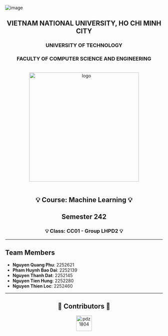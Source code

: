 ![image](https://github.com/user-attachments/assets/532cb58e-b1cf-4e19-983c-a09d189b9f06)<div align="center">
  
  <h2>VIETNAM NATIONAL UNIVERSITY, HO CHI MINH CITY</h2>
  <h3>UNIVERSITY OF TECHNOLOGY</h3>
  <h3>FACULTY OF COMPUTER SCIENCE AND ENGINEERING</h3>
  
  <br />
  
  <img src="https://hcmut.edu.vn/img/nhanDienThuongHieu/01_logobachkhoasang.png" alt="logo" style="width: 350px; height: auto;">
  
  <br />
  <br />

</div>

<h2 align="center">💡 Course: Machine Learning 💡</h2>
<h2 align="center">Semester 242</h2>
<h3 align="center">💡 Class: CC01 - Group LHPD2  💡</h2>

<!-- ---

<h2 align="center">⚒️ Languages-Frameworks-Tools ⚒️</h2>

<div align="center">
  <img src="https://skillicons.dev/icons?i=python,vscode,github,git,md,stackoverflow,tensorflow" alt="Tools and Languages" />
</div> -->

---

## Team Members

- **Nguyen Quang Phu**: 2252621
- **Pham Huynh Bao Dai**: 2252139
- **Nguyen Thanh Dat**: 2252145
- **Nguyen Tien Hung**: 2252280
- **Nguyen Thien Loc**: 2252460

---

<h2 align="center">💟 Contributors 💟</h2>

<div align="center">
  <a href="https://github.com/pdz1804"><img src="https://avatars.githubusercontent.com/u/123137268?v=4" title="pdz1804" width="50" height="50"></a>
</div>

